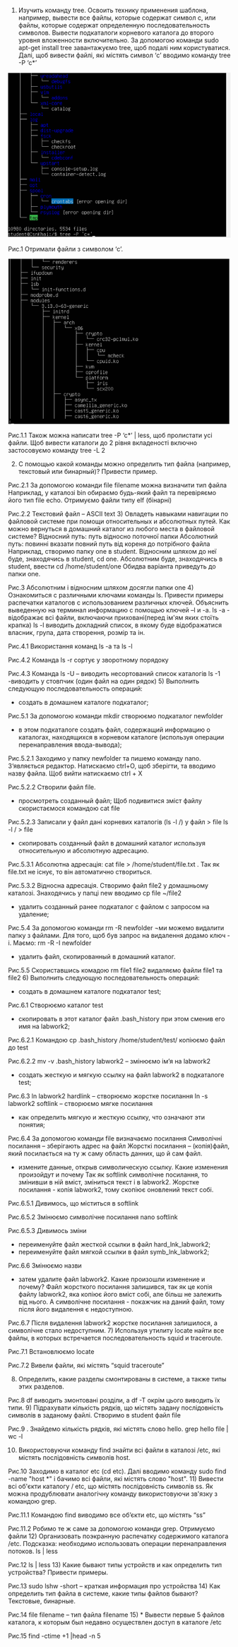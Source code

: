 1) Изучить команду tree. Освоить технику применения шаблона, например,
вывести все файлы, которые содержат символ с, или файлы, которые
содержат определенную последовательность символов. Вывести
подкаталоги корневого каталога до второго уровня вложенности
включительно.
	За допомогою команди sudo apt-get install tree завантажуємо tree, щоб подалі ним користуватися. Далі, щоб вивести файлі, які містять символ ‘c’ вводимо команду tree -P ‘c*’
 
![](screens/1.1.PNG)

Рис.1 Отримали файли з символом ‘c’.
 
![](screens/1.1.1.PNG)

Рис.1.1 Також можна написати tree -P ‘c*’ | less, щоб пролистати усі файли.
	Щоб вивести каталоги до 2 рівня вкладеності включно застосовуємо команду tree -L 2
 
2) С помощью какой команды можно определить тип файла (например,
текстовый или бинарный)? Привести пример.
 
Рис.2.1 За допомогою команди file filename можна визначити тип файла
	Наприклад, у каталозі bin обираємо будь-який файл та перевіряємо його тип file echo. Отримуємо файли типу elf (бінарні)
 
Рис.2.2 Текстовий файл – ASCII text
3) Овладеть навыками навигации по файловой системе при помощи
относительных и абсолютных путей. Как можно вернуться в домашний
каталог из любого места в файловой системе?
Відносний путь: путь відносно поточної папки
Абсолютний путь: повинні вказати повний путь від кореня до потрібного файла
	Наприклад, створимо папку one в student.
Відносним шляхом до неї буде, знаходячись в student, cd  one.
Абсолютним буде, знаходячись в student, ввести cd /home/student/one
Обидва варіанта приведуть до папки one.
 
Рис.3 Абсолютним і відносним шляхом досягли папки one
4) Ознакомиться с различными ключами команды ls. Привести примеры
распечатки каталогов с использованием различных ключей. Объяснить
выведенную на терминал информацию с помощью ключей –l и -a.
ls -a - відображає всі файли, включаючи приховані(перед ім'ям яких стоїть крапка)
ls -l виводить докладний список, в якому буде відображатися власник, група, дата створення, розмір та ін.
 
Рис.4.1 Використання команд ls -a  та ls -l
 
Рис.4.2 Команда ls -r сортує у зворотному порядоку
 
Рис.4.3 Команда ls -U – виводить несортований список каталогів ls -1 -виводить у стовпчик (один файл на один рядок)
5) Выполнить следующую последовательность операций:
- создать в домашнем каталоге подкаталог;
 
Рис.5.1 За допомогою команди mkdir створюємо подкаталог newfolder

- в этом подкаталоге создать файл, содержащий информацию о
каталогах, находящихся в корневом каталоге (используя операции
перенаправления ввода-вывода);
 
Рис.5.2.1 Заходимо у папку newfolder та пишемо команду nano. З‘являється редактор. Натискаємо ctrl+O, щоб зберігти, та вводимо назву файла. Щоб вийти натискаємо ctrl + X
 
Рис.5.2.2 Створили файл file.
- просмотреть созданный файл; 
Щоб подивитися зміст файлу скористаємося командою cat file
 
Рис.5.2.3 Записали у файл дані корневих каталогів (ls -l  /) у файл > file
ls -l / > file
- скопировать созданный файл в домашний каталог используя относительную и абсолютную адресацию.
 
Рис.5.3.1 Абсолютна адресація: cat file > /home/student/file.txt . Так як file.txt не існує, то він автоматично створиться.
 
Рис.5.3.2 Відносна адресація. Створимо файл file2 у домашньому каталозі. Знаходячись у папці new вводимо cp file ~/file2
- удалить созданный ранее подкаталог с файлом с запросом на удаление;
 
Рис.5.4 За допомогою команди rm -R newfolder ¬ми можемо видалити папку з файлами. Для того, щоб був запрос на видалення додамо ключ -i. Маємо:
rm -R -I newfolder
- удалить файл, скопированный в домашний каталог.
 
Рис.5.5 Скориставшись комадою rm file1 file2 видаляємо файли file1 та file2
6) Выполнить следующую последовательность операций:
- создать в домашнем каталоге подкаталог test;
 
Рис.6.1 Створюємо каталог test
- скопировать в этот каталог файл .bash_history при этом сменив его
имя на labwork2;
 
Рис.6.2.1 Командою cp .bash_history /home/student/test/ копіюємо файл до test
 
Рис.6.2.2 mv -v .bash_history labwork2 – змінюємо ім’я на labwork2
- создать жесткую и мягкую ссылку на файл labwork2 в подкаталоге
test;
 
Рис.6.3 ln labwork2 hardlink – створюємо жорстке посилання
ln -s labwork2 softlink – створюємо мягке посилання
- как определить мягкую и жесткую ссылку, что означают эти
понятия;
 
Рис.6.4 За допомогою команди file визначаємо посилання
Символічні посилання – зберігають адрес на файл
Жорсткі посилання –  (копія)файл, який посилається на ту ж саму область данних, що й сам файл.

- измените данные, открыв символическую ссылку. Какие изменения
произойдут и почему
Так як softlink символічне посилання, то змінивши в ній вміст, зміниться текст і в labwork2. Жорстке посилання - копія labwork2, тому скопіює оновлений текст собі.

 
Рис.6.5.1 Дивимось, що міститься в softlink
 
Рис.6.5.2 Змінюємо символічне посилання nano softlink
 
Рис.6.5.3 Дивимось зміни
- переименуйте файл жесткой ссылки в файл hard_lnk_labwork2;
- переименуйте файл мягкой ссылки в файл symb_lnk_labwork2;
 
Рис.6.6 Змінюємо назви
- затем удалите файл labwork2. Какие произошли изменение и почему?
	Файл жорсткого посилання залишився, так як це копія файлу labwork2, яка копіює його вміст собі, але більш не залежить від нього. А символічне посилання - покажчик на даний файл, тому після його видалення є недоступною.

 
Рис.6.7 Після видалення labwork2 жорстке посилання залишилося, а символічне стало недоступним.
7) Используя утилиту locate найти все файлы, в которых встречается
последовательность squid и traceroute.
 
Рис.7.1 Встановлюємо locate
 
Рис.7.2 Вивели файли, які містять “squid traceroute”

8) Определить, какие разделы смонтированы в системе, а также типы этих
разделов.	
 
Рис.8 df виводить змонтовані розділи, а df -T окрім цього виводить їх типи.
9) Підрахувати кількість рядків, що містять задану послідовність
символів в заданому файлі.
Створимо в student файл file
 
Рис.9 . Знайдемо кількість рядків, які містять слово hello.
grep hello file | wc -l

10) Використовуючи команду find знайти всі файли в каталозі /etc, які містять послідовність символів host.
 
Рис.10 Заходимо в каталог etc (cd etc). Далі вводимо команду sudo find -name "host *" і бачимо всі файли, які містять слово "host".
11) Вивести всі об'єкти каталогу / etc, що містять послідовність символів ss. Як можна продублювати аналогічну команду використовуючи зв'язку з командою grep.
 
Рис.11.1 Командою find виводимо все об’єкти etc, що містять “ss”
 
Рис.11.2 Робимо те ж саме за допомогою команди grep. Отримуємо файли
12) Организовать поэкранную распечатку содержимого каталога /etc.
Подсказка: необходимо использовать операции перенаправления потоков.
ls | less
 
Рис.12 ls | less
13) Какие бывают типы устройств и как определить тип устройства?
Привести примеры.
 
Рис.13 sudo lshw -short – краткая информация про устройства
14) Как определить тип файла в системе, какие типы файлов бывают?
Текстовые, бинарные.
 
Рис.14 file filename – тип файла filename
15) * Вывести первые 5 файлов каталога, к которым был недавно
осуществлен доступ в каталоге /etc
 
Рис.15 find -ctime +1 |head -n 5


